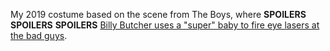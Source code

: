 My 2019 costume based on the scene from The Boys, where **SPOILERS** **SPOILERS** **SPOILERS** [Billy Butcher uses a "super" baby to fire eye lasers at the bad guys](https://www.youtube.com/watch?v=BkkErVR5xaM).